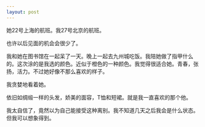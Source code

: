```yaml
---
layout: post
---
```

她22号上海的航班。我27号北京的航班。

也许以后见面的机会会很少了。

我和她在图书馆在一起呆了一天。晚上一起去九州城吃饭。我陪她做了指甲什么的。这次涂的是我选的颜色。近似于橙色的一种颜色。我觉得很适合她。青春，张扬，活力。不过她好像不那么喜欢的样子。

我贪婪地看着她。

依旧如绸缎一样的头发，娇美的面容，T恤和短裙。就是我一直喜欢的那个他。

我太自信了，竟然以为自己能接受这种离别。我不知道几天之后我会是什么状态。但我可以想象得到。